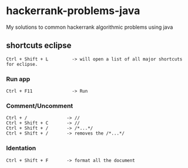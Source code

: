 # hackerrank-problems-java
My solutions to common hackerrank algorithmic problems using java

## shortcuts eclipse
```
Ctrl + Shift + L         -> will open a list of all major shortcuts for eclipse.
```

### Run app
```
Ctrl + F11               -> Run 
```

### Comment/Uncomment
```
Ctrl + /               -> //
Ctrl + Shift + C       -> //
Ctrl + Shift + /       -> /*...*/
Ctrl + Shift + /       -> removes the /*...*/ 
```

### Identation
```
Ctrl + Shift + F       -> format all the document
```
